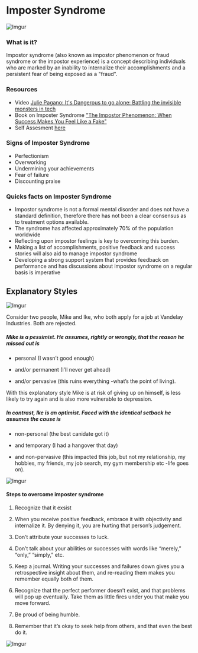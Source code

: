 # Imposter Syndrome

![Imgur](https://i.imgur.com/bhZrC1q.png)
### What is it? 

Impostor syndrome (also known as impostor phenomenon or fraud syndrome or the impostor experience) is a concept describing individuals who are marked by an inability to internalize their accomplishments and a persistent fear of being exposed as a "fraud". 

### Resources
* Video <a href="https://www.youtube.com/watch?v=1i8ylq4j_EY">Julie Pagano: It's Dangerous to go alone: Battling the invisible monsters in tech </a>
* Book on Imposter Syndrome <a href="https://www.amazon.com/Impostor-Phenomenon-When-Success-Makes/dp/0553257307">"The Impostor Phenomenon: When Success Makes You Feel Like a Fake"</a>
* Self Assesment <a href="http://www.lcldnet.org/media/mce_filebrowser/2016/04/20/VKC-Impostor-Syndrome-Self-Assessment-Tool-Final.pdf">here</a>

### Signs of Imposter Syndrome

* Perfectionism
* Overworking
* Undermining your achievements
* Fear of failure
* Discounting praise

### Quicks facts on Imposter Syndrome
* Impostor syndrome is not a formal mental disorder and does not have a standard definition, therefore there has not been a clear consensus as to treatment options available.
* The syndrome has affected approximately 70% of the population worldwide
* Reflecting upon impostor feelings is key to overcoming this burden.
* Making a list of accomplishments, positive feedback and success stories will also aid to manage impostor syndrome
* Developing a strong support system that provides feedback on performance and has discussions about impostor syndrome on a regular basis is imperative

## Explanatory Styles

![Imgur](https://i.imgur.com/otwfp8P.png)

Consider two people, Mike and Ike, who both apply for a job at Vandelay Industries. Both are rejected.

##### Mike is a pessimist. He assumes, rightly or wrongly, that the reason he missed out is 

* personal (I wasn’t good enough)

* and/or permanent (I’ll never get ahead)

* and/or pervasive (this ruins everything -what’s the point of living).

With this explanatory style Mike is at risk of giving up on himself, is less likely to try again and is also more vulnerable to depression.

##### In contrast, Ike is an optimist. Faced with the identical setback he assumes the cause is 

* non-personal (the best canidate got it)

* and temporary (I had a hangover that day)

* and non-pervasive (this impacted this job, but not my relationship, my hobbies, my friends, my job search, my gym membership etc -life goes on). 

![Imgur](https://i.imgur.com/z1fMuPm.png)

#### Steps to overcome imposter syndrome
1) Recognize that it exsist

2) When you receive positive feedback, embrace it with objectivity and internalize it. By denying it, you are hurting that person’s judgement.

3) Don’t attribute your successes to luck.

4) Don’t talk about your abilities or successes with words like “merely,” “only,” “simply,” etc.

5) Keep a journal. Writing your successes and failures down gives you a retrospective insight about them, and re-reading them makes you remember equally both of them.

6) Recognize that the perfect performer doesn’t exist, and that problems will pop up eventually. Take them as little fires under you that make you move forward.

7) Be proud of being humble.

8) Remember that it’s okay to seek help from others, and that even the best do it.

![Imgur](https://i.imgur.com/l8HRu49.png)
